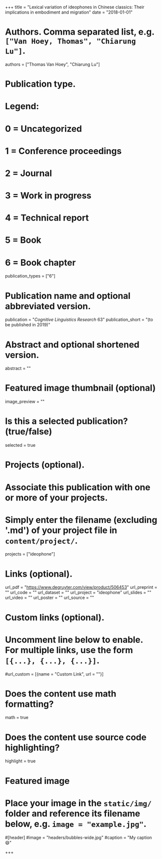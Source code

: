 +++
title = "Lexical variation of ideophones in Chinese classics: Their implications in embodiment and migration"
date = "2018-01-01"


# Authors. Comma separated list, e.g. `["Van Hoey, Thomas", "Chiarung Lu"]`.
authors = ["Thomas Van Hoey", "Chiarung Lu"]

# Publication type.
# Legend:
# 0 = Uncategorized
# 1 = Conference proceedings
# 2 = Journal
# 3 = Work in progress
# 4 = Technical report
# 5 = Book
# 6 = Book chapter
publication_types = ["6"]

# Publication name and optional abbreviated version.
publication = "*Cognitive Linguistics Research* 63"
publication_short = "(to be published in 2019)"

# Abstract and optional shortened version.
abstract = ""

# Featured image thumbnail (optional)
image_preview = ""

# Is this a selected publication? (true/false)
selected = true

# Projects (optional).
#   Associate this publication with one or more of your projects.
#   Simply enter the filename (excluding '.md') of your project file in `content/project/`.
projects = ["ideophone"]

# Links (optional).
url_pdf = "https://www.degruyter.com/view/product/506453"
url_preprint = ""
url_code = ""
url_dataset = ""
url_project = "ideophone"
url_slides = ""
url_video = ""
url_poster = ""
url_source = ""

# Custom links (optional).
#   Uncomment line below to enable. For multiple links, use the form `[{...}, {...}, {...}]`.
#url_custom = [{name = "Custom Link", url = ""}]

# Does the content use math formatting?
math = true

# Does the content use source code highlighting?
highlight = true

# Featured image
# Place your image in the `static/img/` folder and reference its filename below, e.g. `image = "example.jpg"`.
#[header]
#image = "headers/bubbles-wide.jpg"
#caption = "My caption :smile:"

+++

